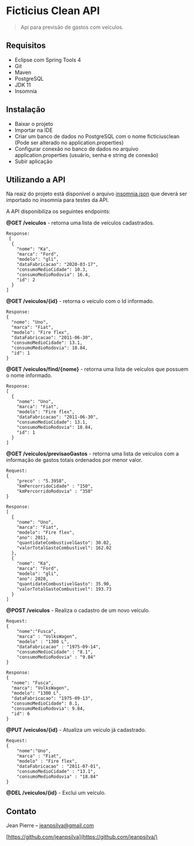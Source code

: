 # Ficticius Clean API
>Api para previsão de gastos com veículos.

## Requisitos 
- Eclipse com Spring Tools 4
- Git
- Maven
- PostgreSQL 
- JDK 11
- Insomnia 

## Instalação
- Baixar o projeto
- Importar na IDE
- Criar um banco de dados no PostgreSQL com o nome ficticiusclean (Pode ser alterado no application.properties)
- Configurar conexão no banco de dados no arquivo application.properties (usuário, senha e string de conexão)
- Subir aplicação

## Utilizando a API

Na reaiz do projeto está disponível o arquivo [insomnia.json](https://github.com/jeanpsilva/ficticiusclean/blob/master/Insomnia.json) que deverá ser importado no insomnia para testes da API.

A API disponibiliza os seguintes endpoints:

**@GET /veiculos** - retorna uma lista de veículos cadastrados.
```
Response:
 [
  {
    "nome": "Ka",
    "marca": "Ford",
    "modelo": "gli",
    "dataFabricacao": "2020-03-17",
    "consumoMedioCidade": 10.3,
    "consumoMedioRodovia": 16.4,
    "id": 2
  }
]
```

**@GET /veiculos/{id}** - retorna o veículo com o Id informado.
```
Response:
{
  "nome": "Uno",
  "marca": "Fiat",
  "modelo": "Fire flex",
  "dataFabricacao": "2011-06-30",
  "consumoMedioCidade": 13.1,
  "consumoMedioRodovia": 18.84,
  "id": 1
}
```

**@GET /veiculos/find/{nome}** - retorna uma lista de veículos que possuem o nome informado.
```
Response:
[
  {
    "nome": "Uno",
    "marca": "Fiat",
    "modelo": "Fire flex",
    "dataFabricacao": "2011-06-30",
    "consumoMedioCidade": 13.1,
    "consumoMedioRodovia": 18.84,
    "id": 1
  }
]
```
**@GET /veiculos/previsaoGastos** - retorna uma lista de veiculos com a informação de gastos totais ordenados por menor valor.
```
Request:
{
	"preco" : "5.3958",
	"kmPercorridoCidade" : "150",
	"kmPercorridoRodovia" : "350"
}

Response:
[
  {
    "nome": "Uno",
    "marca": "Fiat",
    "modelo": "Fire flex",
    "ano": 2011,
    "quantidateCombustivelGasto": 30.02,
    "valorTotalGastoCombustivel": 162.02
  },
  {
    "nome": "Ka",
    "marca": "Ford",
    "modelo": "gli",
    "ano": 2020,
    "quantidateCombustivelGasto": 35.90,
    "valorTotalGastoCombustivel": 193.73
  }
]
```
**@POST /veiculos** - Realiza o cadastro de um novo veículo.
```
Request:
{
	"nome":"Fusca",
	"marca" : "VolksWagen", 
	"modelo" : "1300 L",
	"dataFabricacao" : "1975-09-14",
	"consumoMedioCidade" : "8.1",
	"consumoMedioRodovia" : "9.84"
}

Response:
{
  "nome": "Fusca",
  "marca": "VolksWagen",
  "modelo": "1300 L",
  "dataFabricacao": "1975-09-13",
  "consumoMedioCidade": 8.1,
  "consumoMedioRodovia": 9.84,
  "id": 6
}
```
**@PUT /veiculos/{id}** - Atualiza um veículo já cadastrado.
```
Request:
{
	"nome":"Uno",
	"marca" : "Fiat", 
	"modelo" : "Fire flex",
	"dataFabricacao" : "2011-07-01",
	"consumoMedioCidade" : "13.1",
	"consumoMedioRodovia" : "18.84"
}

```
**@DEL /veiculos/{id}** - Exclui um veículo.


## Contato

Jean Pierre – jeanpsilva@gmail.com

[https://github.com/jeanpsilva](https://github.com/jeanpsilva/)


